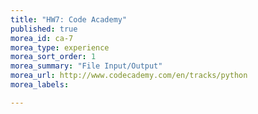 ```yaml
---
title: "HW7: Code Academy"
published: true
morea_id: ca-7
morea_type: experience
morea_sort_order: 1
morea_summary: "File Input/Output"
morea_url: http://www.codecademy.com/en/tracks/python
morea_labels:

---
```

<!--## Code Academy Sign Up

Throughout the semester we will be exploring new concepts through Code Academy.
Visit [codecademy.com](http://www.codecademy.com/en/tracks/python) and create an account. Then go to view my profile. Post this URL to moodle to submit your assignment.

*Make sure you have completed **both** the Python Syntax & Tip Calculator exercises before the due date.*-->